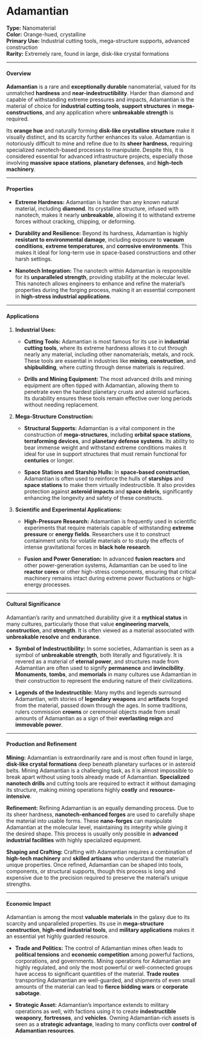 # Adamantian

**Type:** Nanomaterial  
**Color:** Orange-hued, crystalline  
**Primary Use:** Industrial cutting tools, mega-structure supports, advanced construction  
**Rarity:** Extremely rare, found in large, disk-like crystal formations

---

#### **Overview**

**Adamantian** is a rare and **exceptionally durable** nanomaterial, valued for its unmatched **hardness** and **near-indestructibility**. Harder than diamond and capable of withstanding extreme pressures and impacts, Adamantian is the material of choice for **industrial cutting tools**, **support structures** in **mega-constructions**, and any application where **unbreakable strength** is required.

Its **orange hue** and naturally forming **disk-like crystalline structure** make it visually distinct, and its scarcity further enhances its value. Adamantian is notoriously difficult to mine and refine due to its **sheer hardness**, requiring specialized nanotech-based processes to manipulate. Despite this, it is considered essential for advanced infrastructure projects, especially those involving **massive space stations**, **planetary defenses**, and **high-tech machinery**.

---

#### **Properties**

- **Extreme Hardness:** Adamantian is harder than any known natural material, including **diamond**. Its crystalline structure, infused with nanotech, makes it nearly **unbreakable**, allowing it to withstand extreme forces without cracking, chipping, or deforming.
    
- **Durability and Resilience:** Beyond its hardness, Adamantian is highly **resistant to environmental damage**, including exposure to **vacuum conditions**, **extreme temperatures**, and **corrosive environments**. This makes it ideal for long-term use in space-based constructions and other harsh settings.
    
- **Nanotech Integration:** The nanotech within Adamantian is responsible for its **unparalleled strength**, providing stability at the molecular level. This nanotech allows engineers to enhance and refine the material’s properties during the forging process, making it an essential component in **high-stress industrial applications**.
    

---

#### **Applications**

1. **Industrial Uses:**
    
    - **Cutting Tools:** Adamantian is most famous for its use in **industrial cutting tools**, where its extreme hardness allows it to cut through nearly any material, including other nanomaterials, metals, and rock. These tools are essential in industries like **mining**, **construction**, and **shipbuilding**, where cutting through dense materials is required.
        
    - **Drills and Mining Equipment:** The most advanced drills and mining equipment are often tipped with Adamantian, allowing them to penetrate even the hardest planetary crusts and asteroid surfaces. Its durability ensures these tools remain effective over long periods without needing replacement.
        
2. **Mega-Structure Construction:**
    
    - **Structural Supports:** Adamantian is a vital component in the construction of **mega-structures**, including **orbital space stations**, **terraforming devices**, and **planetary defense systems**. Its ability to bear immense weight and withstand extreme conditions makes it ideal for use in support structures that must remain functional for **centuries** or longer.
        
    - **Space Stations and Starship Hulls:** In **space-based construction**, Adamantian is often used to reinforce the hulls of **starships** and **space stations** to make them virtually indestructible. It also provides protection against **asteroid impacts** and **space debris**, significantly enhancing the longevity and safety of these constructs.
        
3. **Scientific and Experimental Applications:**
    
    - **High-Pressure Research:** Adamantian is frequently used in scientific experiments that require materials capable of withstanding **extreme pressure** or **energy fields**. Researchers use it to construct containment units for volatile materials or to study the effects of intense gravitational forces in **black hole research**.
        
    - **Fusion and Power Generation:** In advanced **fusion reactors** and other power-generation systems, Adamantian can be used to line **reactor cores** or other high-stress components, ensuring that critical machinery remains intact during extreme power fluctuations or high-energy processes.
        

---

#### **Cultural Significance**

Adamantian’s rarity and unmatched durability give it a **mythical status** in many cultures, particularly those that value **engineering marvels**, **construction**, and **strength**. It is often viewed as a material associated with **unbreakable resolve** and **endurance**.

- **Symbol of Indestructibility:** In some societies, Adamantian is seen as a symbol of **unbreakable strength**, both literally and figuratively. It is revered as a material of **eternal power**, and structures made from Adamantian are often used to signify **permanence** and **invincibility**. **Monuments**, **tombs**, and **memorials** in many cultures use Adamantian in their construction to represent the enduring nature of their civilizations.
    
- **Legends of the Indestructible:** Many myths and legends surround Adamantian, with stories of **legendary weapons** and **artifacts** forged from the material, passed down through the ages. In some traditions, rulers commission **crowns** or ceremonial objects made from small amounts of Adamantian as a sign of their **everlasting reign** and **immovable power**.
    

---

#### **Production and Refinement**

**Mining:** Adamantian is extraordinarily rare and is most often found in large, **disk-like crystal formations** deep beneath planetary surfaces or in asteroid belts. Mining Adamantian is a challenging task, as it is almost impossible to break apart without using tools already made of Adamantian. **Specialized nanotech drills** and cutting tools are required to extract it without damaging its structure, making mining operations highly **costly** and **resource-intensive**.

**Refinement:** Refining Adamantian is an equally demanding process. Due to its sheer hardness, **nanotech-enhanced forges** are used to carefully shape the material into usable forms. These **nano-forges** can manipulate Adamantian at the molecular level, maintaining its integrity while giving it the desired shape. This process is usually only possible in **advanced industrial facilities** with highly specialized equipment.

**Shaping and Crafting:** Crafting with Adamantian requires a combination of **high-tech machinery** and **skilled artisans** who understand the material’s unique properties. Once refined, Adamantian can be shaped into tools, components, or structural supports, though this process is long and expensive due to the precision required to preserve the material’s unique strengths.

---

#### **Economic Impact**

Adamantian is among the most **valuable materials** in the galaxy due to its scarcity and unparalleled properties. Its use in **mega-structure construction**, **high-end industrial tools**, and **military applications** makes it an essential yet highly guarded resource.

- **Trade and Politics:** The control of Adamantian mines often leads to **political tensions** and **economic competition** among powerful factions, corporations, and governments. Mining operations for Adamantian are highly regulated, and only the most powerful or well-connected groups have access to significant quantities of the material. **Trade routes** transporting Adamantian are well-guarded, and shipments of even small amounts of the material can lead to **fierce bidding wars** or **corporate sabotage**.
    
- **Strategic Asset:** Adamantian’s importance extends to military operations as well, with factions using it to create **indestructible weaponry**, **fortresses**, and **vehicles**. Owning Adamantian-rich assets is seen as a **strategic advantage**, leading to many conflicts over **control of Adamantian resources**.